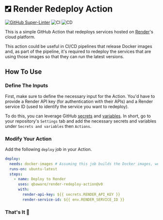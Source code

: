 # ![Image](/resources/render-logo-small.png) Render Redeploy Action

[![GitHub Super-Linter](https://github.com/qbaware/render-redeploy-action/actions/workflows/linter.yml/badge.svg)](https://github.com/super-linter/super-linter)
![CI](https://github.com/qbaware/render-redeploy-action/actions/workflows/ci.yml/badge.svg)
![CD](https://github.com/qbaware/render-redeploy-action/actions/workflows/cd.yml/badge.svg)

This is a simple GitHub Action that redeploys services hosted on [Render](https://render.com/)'s cloud platform.

This action could be useful in CI/CD pipelines that release Docker images and, as part of the pipeline, it's required to redeploy the services that are using those images so that they can run the latest versions.

## How To Use

### Define The Inputs

First, make sure to define the necessary input for the Action. You'd have to provide a Render API key (for authentication with their APIs) and a Render service ID (used to identify the service you want to redeploy).

To do this, you can leverage GitHub [secrets](https://docs.github.com/en/actions/security-guides/using-secrets-in-github-actions) and [variables](https://docs.github.com/en/actions/learn-github-actions/variables). In short, go to your repository's `Settings` tab and add the necessary secrets and variables under `Secrets and variables` then `Actions`.

### Modify Your Action

Add the following `deploy` job in your Action.

``` yaml
deploy:
  needs: docker-images # Assuming this job builds the Docker images, we define a dependency on it.
  runs-on: ubuntu-latest
  steps:
    - name: Deploy to Render
      uses: qbaware/render-redeploy-action@v0
      with:
        render-api-key: ${{ secrets.RENDER_API_KEY }}
        render-service-id: ${{ env.RENDER_SERVICE_ID }}
```

### That's It 🎉
